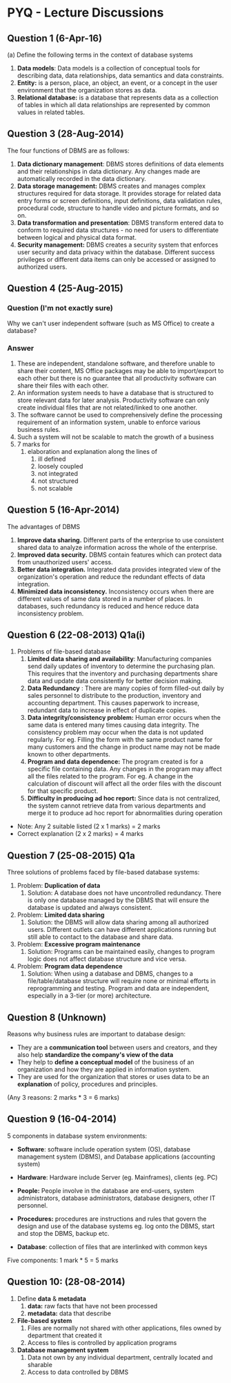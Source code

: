 # PYQ - Lecture Discussions

## Question 1 (6-Apr-16)

(a) Define the following terms in the context of database systems

1. **Data models**: Data models is a collection of conceptual tools for describing data, data relationships, data semantics and data constraints.
2. **Entity:** is a person, place, an object, an event, or a concept in the user environment that the organization stores as data.
3. **Relational database:** is a database that represents data as a collection of tables in which all data relationships are represented by common values in related tables.

## Question 3 (28-Aug-2014)

The four functions of DBMS are as follows:

1. **Data dictionary management**: DBMS stores definitions of data elements and their relationships in data dictionary. Any changes made are automatically recorded in the data dictionary.
2. **Data storage management:** DBMS creates and manages complex structures required for data storage. It provides storage for related data entry forms or screen definitions, input definitions, data validation rules, procedural code, structure to handle video and picture formats, and so on.
3. **Data transformation and presentation**: DBMS transform entered data to conform to required data structures - no need for users to differentiate between logical and physical data format.
4. **Security management:** DBMS creates a security system that enforces user security and data privacy within the database. Different success privileges or different data items can only be accessed or assigned to authorized users.

## Question 4 (25-Aug-2015)

### Question (I'm not exactly sure)

Why we can't user independent software (such as MS Office) to create a database?

### Answer

1. These are independent, standalone software, and therefore unable to share their content, MS Office packages may be able to import/export to each other but there is no guarantee that all productivity software can share their files with each other.
2. An information system needs to have a database that is structured to store relevant data for later analysis. Productivity software can only create individual files that are not related/linked to one another.
3. The software cannot be used to comprehensively define the processing requirement of an information system, unable to enforce various business rules.
4. Such a system will not be scalable to match the growth of a business
5. 7 marks for
   1. elaboration and explanation along the lines of
      1. ill defined
      2. loosely coupled
      3. not integrated
      4. not structured
      5. not scalable

## Question 5 (16-Apr-2014)

The advantages of DBMS

1. **Improve data sharing.** Different parts of the enterprise to use consistent shared data to analyze information across the whole of the enterprise.
2. **Improved data security.** DBMS contain features which can protect data from unauthorized users' access.
3. **Better data integration.** Integrated data provides integrated view of the organization's operation and reduce the redundant effects of data integration.
4. **Minimized data inconsistency.** Inconsistency occurs when there are different values of same data stored in a number of places. In databases, such redundancy is reduced and hence reduce data inconsistency problem.

## Question 6 (22-08-2013) Q1a(i)

1. Problems of file-based database
   1. **Limited data sharing and availability**: Manufacturing companies send daily updates of inventory to determine the purchasing plan. This requires that the inventory and purchasing departments share data and update data consistently for better decision making.
   2. **Data Redundancy** : There are many copies of form filled-out daily by sales personnel to distribute to the production, inventory and accounting department. This causes paperwork to increase, redundant data to increase in effect of duplicate copies.
   3. **Data integrity/consistency problem:** Human error occurs when the same data is entered many times causing data integrity. The consistency problem may occur when the data is not updated regularly. For eg. Filling the form with the same product name for many customers and the change in product name may not be made known to other departments.
   4. **Program and data dependence:** The program created is for a specific file containing data. Any changes in the program may affect all the files related to the program. For eg. A change in the calculation of discount will affect all the order files with the discount for that specific product.
   5. **Difficulty in producing ad hoc report:** Since data is not centralized, the system cannot retrieve data from various departments and merge it to produce ad hoc report for abnormalities during operation

* Note: Any 2 suitable listed (2 x 1 marks) = 2 marks
* Correct explanation (2 x 2 marks) = 4 marks

## Question 7 (25-08-2015) Q1a

Three solutions of problems faced by file-based database systems:

1. Problem: **Duplication of data**
   1. Solution: A database does not have uncontrolled redundancy. There is only one database managed by the DBMS that will ensure the database is updated and always consistent.
2. Problem: **Limited data sharing**
   1. Solution: the DBMS will allow data sharing among all authorized users. Different outlets can have different applications running but still able to contact to the database and share data.
3. Problem: **Excessive program maintenance**
   1. Solution: Programs can be maintained easily, changes to program logic does not affect database structure and vice versa.
4. Problem: **Program data dependence**
   1. Solution: When using a database and DBMS, changes to a file/table/database structure will require none or minimal efforts in reprogramming and testing. Program and data are independent, especially in a 3-tier (or more) architecture.

## Question 8 (Unknown)

Reasons why business rules are important to database design:

- They are a **communication tool** between users and creators, and they also help **standardize the company's view of the data**
- They help to **define a conceptual model** of the business of an organization and how they are applied in information system.
- They are used for the organization that stores or uses data to be an **explanation** of policy, procedures and principles.

(Any 3 reasons: 2 marks \* 3 = 6 marks)

## Question 9 (16-04-2014)

5 components in database system environments:

- **Software**: software include operation system (OS), database management system (DBMS), and Database applications (accounting system)

- **Hardware**: Hardware include Server (eg. Mainframes), clients (eg. PC)
- **People:** People involve in the database are end-users, system administrators, database administrators, database designers, other IT personnel.
- **Procedures:** procedures are instructions and rules that govern the design and use of the database systems eg. log onto the DBMS, start and stop the DBMS, backup etc.
- **Database**: collection of files that are interlinked with common keys

Five components: 1 mark \* 5 = 5 marks

## Question 10: (28-08-2014)

1. Define **data** & **metadata**
   1. **data:** raw facts that have not been processed
   2. **metadata:** data that describe
2. **File-based system**
   1. Files are normally not shared with other applications, files owned by department that created it
   2. Access to files is controlled by application programs
3. **Database management system**
   1. Data not own by any individual department, centrally located and sharable
   2. Access to data controlled by DBMS

